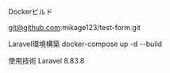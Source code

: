 Dockerビルド

git@github.com:mikage123/test-form.git

Laravel環境構築
docker-compose up -d --build

使用技術
Laravel 8.83.8
